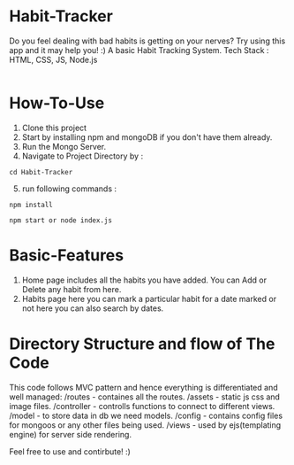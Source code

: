 # Habit-Tracker
Do you feel dealing with bad habits is getting on your nerves? Try using this app and it may help you! :)
A basic Habit Tracking System. Tech Stack : HTML, CSS, JS, Node.js

<img>

# How-To-Use
1. Clone this project
2. Start by installing npm and mongoDB if you don't have them already.
3. Run the Mongo Server.
4. Navigate to Project Directory by :
```
cd Habit-Tracker
```
5. run following commands :
```
npm install 
```
```
npm start or node index.js
```
# Basic-Features
1. Home page includes all the habits you have added. You can Add or Delete any habit from here.
2. Habits page here you can mark a particular habit for a date marked or not
   here you can also search by dates.
   
# Directory Structure and flow of The Code
This code follows MVC pattern and hence everything is differentiated and well managed:
 /routes - containes all the routes.
 /assets - static js css and image files.
 /controller - controlls functions to connect to different views.
 /model - to store data in db we need models.
 /config - contains config files for mongoos or any other files being used.
 /views - used by ejs(templating engine) for server side rendering.

Feel free to use and contirbute! :)
